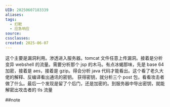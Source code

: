 ```yaml
---
UID: 20250607183339
aliases: 
tags:
  - 打靶
  - 应急响应
source: 
cssclasses: 
created: 2025-06-07
---
```


这个主要是漏洞利用。渗透进入服务器。tomcat 文件任意上传漏洞。接着是分析变异 webshell 的流量。需要分析那个 jsp 的木马。有点冰蝎那味，先是 base 64 加密，接着是 aes，接着是 gzip。得会分析 java 代码才能看出。这个看了老久大佬的解释、反编译看出通讯的密钥。
获得密钥，就分析三个 post 包，看看攻击者做了什么。最后一个发现是留了个后门，还是加密的。到服务器中导出密钥，就能解密出攻击者的 tls 流量

##note


